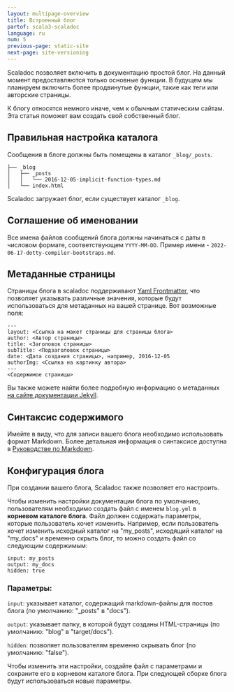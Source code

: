 ```yaml
---
layout: multipage-overview
title: Встроенный блог
partof: scala3-scaladoc
language: ru
num: 5
previous-page: static-site
next-page: site-versioning
---
```


Scaladoc позволяет включить в документацию простой блог.
На данный момент предоставляются только основные функции.
В будущем мы планируем включить более продвинутые функции, такие как теги или авторские страницы.

К блогу относятся немного иначе, чем к обычным статическим сайтам.
Эта статья поможет вам создать свой собственный блог.

## Правильная настройка каталога

Сообщения в блоге должны быть помещены в каталог `_blog/_posts`.

```
├── _blog
│   ├── _posts
│   │   └── 2016-12-05-implicit-function-types.md
│   └── index.html
```

Scaladoc загружает блог, если существует каталог `_blog`.

## Соглашение об именовании

Все имена файлов сообщений блога должны начинаться с даты в числовом формате, соответствующем `YYYY-MM-DD`.
Пример имени - `2022-06-17-dotty-compiler-bootstraps.md`.

## Метаданные страницы

Страницы блога в scaladoc поддерживают [Yaml Frontmatter](https://assemble.io/docs/YAML-front-matter.html),
что позволяет указывать различные значения, которые будут использоваться для метаданных на вашей странице.
Вот возможные поля:

```
---
layout: <Ссылка на макет страницы для страницы блога>
author: <Автор страницы>
title: <Заголовок страницы>
subTitle: <Подзаголовок страницы>
date: <Дата создания страницы>, например, 2016-12-05
authorImg: <Ссылка на картинку автора>
---
<Содержимое страницы>
```

Вы также можете найти более подробную информацию о метаданных [на сайте документации Jekyll](https://jekyllrb.com/docs/front-matter/).

## Синтаксис содержимого

Имейте в виду, что для записи вашего блога необходимо использовать формат Markdown.
Более детальная информация о синтаксисе доступна в [Руководстве по Markdown](https://www.markdownguide.org/basic-syntax/).

## Конфигурация блога

При создании вашего блога, Scaladoc также позволяет его настроить.

Чтобы изменить настройки документации блога по умолчанию,
пользователям необходимо создать файл с именем `blog.yml` в **корневом каталоге блога**.
Файл должен содержать параметры, которые пользователь хочет изменить.
Например, если пользователь хочет изменить исходный каталог на "my_posts",
исходящий каталог на "my_docs" и временно скрыть блог,
то можно создать файл со следующим содержимым:

```
input: my_posts
output: my_docs
hidden: true
```

### Параметры:

`input`: указывает каталог, содержащий markdown-файлы для постов блога (по умолчанию: "\_posts" в "docs").

`output`: указывает папку, в которой будут созданы HTML-страницы (по умолчанию: "blog" в "target/docs").

`hidden`: позволяет пользователям временно скрывать блог (по умолчанию: "false").

Чтобы изменить эти настройки, создайте файл с параметрами и сохраните его в корневом каталоге блога.
При следующей сборке блога будут использоваться новые параметры.
